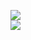 [![](https://img.shields.io/badge/Made%20With-Github%20Spray-lightgrey.svg?style=for-the-badge&logo=github)](https://github.com/Annihil/github-spray#28049)  
[![](https://i.imgur.com/2DrTn0Z.gif)](https://github.com/Annihil/github-spray)
